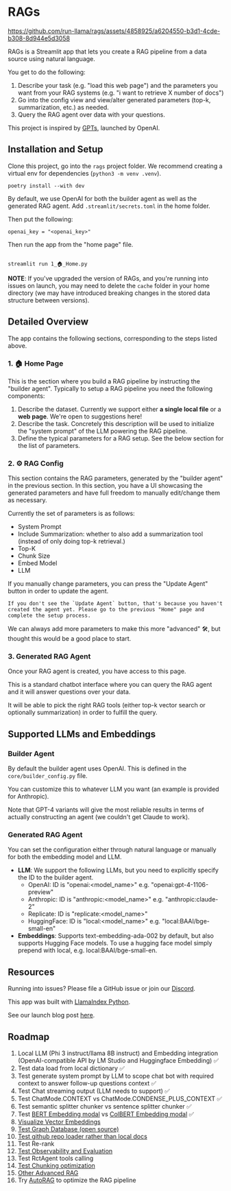 # RAGs



https://github.com/run-llama/rags/assets/4858925/a6204550-b3d1-4cde-b308-8d944e5d3058



RAGs is a Streamlit app that lets you create a RAG pipeline from a data source using natural language.

You get to do the following:
1. Describe your task (e.g. "load this web page") and the parameters you want from your RAG systems (e.g. "i want to retrieve X number of docs")
2. Go into the config view and view/alter generated parameters (top-k, summarization, etc.) as needed.
3. Query the RAG agent over data with your questions.

This project is inspired by [GPTs](https://openai.com/blog/introducing-gpts), launched by OpenAI.

## Installation and Setup 

Clone this project, go into the `rags` project folder. We recommend creating a virtual env for dependencies (`python3 -m venv .venv`).

```
poetry install --with dev
```

By default, we use OpenAI for both the builder agent as well as the generated RAG agent.
Add `.streamlit/secrets.toml` in the home folder.

Then put the following:
```
openai_key = "<openai_key>"
```


Then run the app from the "home page" file.

```

streamlit run 1_🏠_Home.py

```

**NOTE**: If you've upgraded the version of RAGs, and you're running into issues on launch, you may need to delete the `cache` folder in your home directory (we may have introduced breaking changes in the stored data structure between versions).

## Detailed Overview

The app contains the following sections, corresponding to the steps listed above.

### 1. 🏠 Home Page
This is the section where you build a RAG pipeline by instructing the "builder agent". Typically to setup a RAG pipeline you need the following components:
1. Describe the dataset. Currently we support either **a single local file** or a **web page**. We're open to suggestions here! 
2. Describe the task. Concretely this description will be used to initialize the "system prompt" of the LLM powering the RAG pipeline.
3. Define the typical parameters for a RAG setup. See the below section for the list of parameters.

### 2. ⚙️ RAG Config

This section contains the RAG parameters, generated by the "builder agent" in the previous section. In this section, you have a UI showcasing the generated parameters and have full freedom to manually edit/change them as necessary.

Currently the set of parameters is as follows:
- System Prompt
- Include Summarization: whether to also add a summarization tool (instead of only doing top-k retrieval.)
- Top-K
- Chunk Size
- Embed Model
- LLM 

If you manually change parameters, you can press the "Update Agent" button in order to update the agent.

```{tip}
If you don't see the `Update Agent` button, that's because you haven't created the agent yet. Please go to the previous "Home" page and complete the setup process.
```

We can always add more parameters to make this more "advanced" 🛠️, but thought this would be a good place to start.

### 3. Generated RAG Agent

Once your RAG agent is created, you have access to this page.

This is a standard chatbot interface where you can query the RAG agent and it will answer questions over your data.

It will be able to pick the right RAG tools (either top-k vector search or optionally summarization) in order to fulfill the query.


## Supported LLMs and Embeddings

### Builder Agent

By default the builder agent uses OpenAI. This is defined in the `core/builder_config.py` file.

You can customize this to whatever LLM you want (an example is provided for Anthropic).

Note that GPT-4 variants will give the most reliable results in terms of actually constructing an agent (we couldn't get Claude to work).

### Generated RAG Agent

You can set the configuration either through natural language or manually for both the embedding model and LLM.

- **LLM**: We support the following LLMs, but you need to explicitly specify the ID to the builder agent.
    - OpenAI: ID is "openai:<model_name>" e.g. "openai:gpt-4-1106-preview"
    - Anthropic: ID is "anthropic:<model_name>" e.g. "anthropic:claude-2"
    - Replicate: ID is "replicate:<model_name>"
    - HuggingFace: ID is "local:<model_name>" e.g. "local:BAAI/bge-small-en"
- **Embeddings**: Supports text-embedding-ada-002 by default, but also supports Hugging Face models. To use a hugging face model simply prepend with local, e.g. local:BAAI/bge-small-en.


## Resources

Running into issues? Please file a GitHub issue or join our [Discord](https://discord.gg/dGcwcsnxhU).

This app was built with [LlamaIndex Python](https://github.com/run-llama/llama_index).

See our launch blog post [here](https://blog.llamaindex.ai/introducing-rags-your-personalized-chatgpt-experience-over-your-data-2b9d140769b1).


## Roadmap

1. Local LLM (Phi 3 instruct/llama 8B instruct) and Embedding integration (OpenAI-compatible API by LM Studio and Huggingface Embedding) ✅
2. Test data load from local dictionary ✅
3. Test generate system prompt by LLM to scope chat bot with required context to answer follow-up questions context ✅
4. Test Chat streaming output (LLM needs to support) ✅
5. Test ChatMode.CONTEXT vs ChatMode.CONDENSE_PLUS_CONTEXT ✅
6. Test semantic splitter chunker vs sentence splitter chunker ✅
7. Test [BERT Embedding modal](https://huggingface.co/BAAI/bge-small-en-v1.5) vs [ColBERT Embedding modal](https://huggingface.co/colbert-ir/colbertv2.0) ✅
8. [Visualize Vector Embeddings](https://medium.com/@sarmadafzalj/visualize-vector-embeddings-in-a-rag-system-89d0c44a3be4)
9. [Test Graph Database (open source)](https://medium.aiplanet.com/implement-rag-with-knowledge-graph-and-llama-index-6a3370e93cdd)
10. [Test github repo loader rather than local docs ](https://docs.llamaindex.ai/en/stable/examples/data_connectors/GithubRepositoryReaderDemo/)
11. Test Re-rank
12. [Test Observability and Evaluation](https://docs.llamaindex.ai/en/stable/module_guides/observability/)
13. Test RctAgent tools calling
14. [Test Chunking optimization](https://medium.com/llamaindex-blog/a-cheat-sheet-and-some-recipes-for-building-advanced-rag-803a9d94c41b) 
15. [Other Advanced RAG](https://medium.com/llamaindex-blog/a-cheat-sheet-and-some-recipes-for-building-advanced-rag-803a9d94c41b)
16. Try [AutoRAG](https://marker-inc-korea.github.io/AutoRAG/) to optimize the RAG pipeline